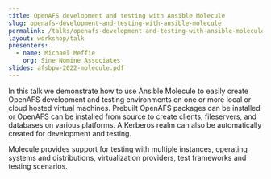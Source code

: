 ```yaml
---
title: OpenAFS development and testing with Ansible Molecule
slug: openafs-development-and-testing-with-ansible-molecule
permalink: /talks/openafs-development-and-testing-with-ansible-molecule/
layout: workshop/talk
presenters:
  - name: Michael Meffie
    org: Sine Nomine Associates
slides: afsbpw-2022-molecule.pdf
---
```


In this talk we demonstrate how to use Ansible Molecule to easily create
OpenAFS development and testing environments on one or more local or cloud
hosted virtual machines.  Prebuilt OpenAFS packages can be installed or OpenAFS
can be installed from source to create clients, fileservers, and databases on
various platforms.  A Kerberos realm can also be automatically created for
development and testing.

Molecule provides support for testing with multiple instances, operating
systems and distributions, virtualization providers, test frameworks and
testing scenarios.
